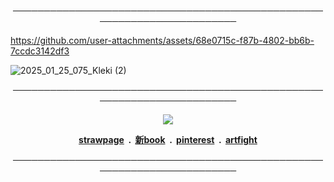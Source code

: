 


<p align="center">────────────────────────────────────────────────────────────────────────<br>

https://github.com/user-attachments/assets/68e0715c-f87b-4802-bb6b-7ccdc3142df3

![2025_01_25_075_Kleki (2)](https://github.com/user-attachments/assets/af52f07a-b710-4e2c-8b52-6b749f7de6ca)
<p align="center">────────────────────────────────────────────────────────────────────────<br>
  
<p align="center"><img src=https://64.media.tumblr.com/4b790b83f62d87e956f4e0266e098a74/a99701de4660a168-66/s75x75_c1/412d7a3127374a6f1c81ec14b88a7f76d5610707.gifv>

<p align="center"><b><a href="https://kriss0mwahh.straw.page/">strawpage</a> ‎ ‎‎.‎‎ ‎‎ <a href="https://kriss0mwahh.atabook.org/">新book</a> ‎ ‎‎.‎‎ ‎‎ <a href="https://www.pinterest.com/Kriss0Mwahh/">pinterest</a> ‎ ‎‎.‎‎ ‎‎ <a href="https://artfight.net/~Kriss0Mwahh">artfight</a></b>


<p align="center">────────────────────────────────────────────────────────────────────────<br>



